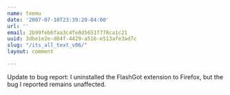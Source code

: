 ```yaml
---
name: teemu
date: '2007-07-10T23:39:20-04:00'
url: ''
email: 2b99feb6faa3c4fe8d5651f778ca1c21
uuid: 3dbe1e2e-d04f-4429-a516-e513afe3ad7c
slug: "/its_all_text_v06/"
layout: comment

---
```


Update to bug report: I uninstalled the FlashGot extension to Firefox, but the bug I reported remains unaffected.
